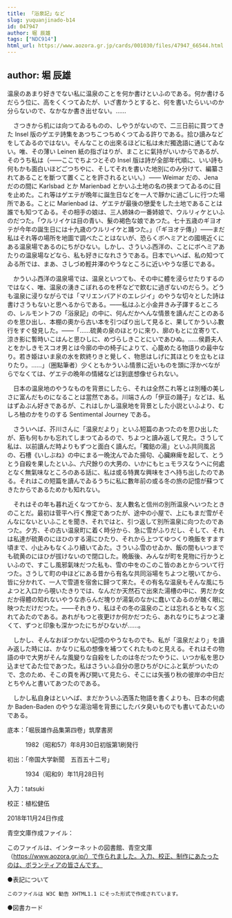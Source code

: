 ```yaml
---
title: 「浴泉記」など
slug: yuquanjinado-b14
id: 047947
author: 堀 辰雄
tags: ["NDC914"]
html_url: https://www.aozora.gr.jp/cards/001030/files/47947_66544.html
---
```


## author: 堀 辰雄

温泉のあまり好きでない私に温泉のことを何か書けといふのである。何か書けるだらう位に、高をくくつてゐたが、いざ書かうとすると、何を書いたらいいのか分らないので、なかなか書き出せない。……

　さつきから机には向つてゐるものの、しやうがないので、二三日前に買つてきた Insel 版のゲエテ詩集をあつちこつちめくつてゐる許りである。拾ひ讀みなどをしてゐるのではない。そんなことの出來るほどに私は未だ獨逸語に通じてゐない。唯、その薄い Leinen 紙の指ざはりが、まことに氣持がいいからであるが、そのうち私は（――ここでちよつとその Insel 版は詩が全部年代順に、いい詩も何もかも面白いほどごつちやに、そしてそれを書いた地別にのみ分けて、編纂されてあることを斷つて置くことを許されるといい。）―― Weimar だの、Jena だのの間に Karlsbad とか Marienbad とかいふ土地の名の挾まつてゐるのに目を止めた。これ等はゲエテが晩年に誕生日などを一人で靜かに過ごしに行つた場所である。ことに Marienbad は、ゲエテが最後の戀愛をした土地であることは誰でも知つてゐる。その相手の娘は、三人姉妹の一番姉娘で、ウルリィケといふのだつた。「ウルリイケは目の青い、髮の褐色な娘であつた。七十五歳のギヨオテが今年の誕生日には十九歳のウルリイケと踊つた。」（「ギヨオテ傳」）――まだ私はそれ等の場所を地圖で調べたことはないが、恐らくボヘミアとの國境近くにある温泉場であるのにちがひない。しかし、さういふ西洋の、ことにボヘミアあたりの温泉場などなら、私も好きになれさうである。日本でいへば、私の知つてゐる所では、まあ、さしづめ輕井澤のやうなところに近いやうな感じである。



　かういふ西洋の温泉場では、温泉といつても、その中に體を浸らせたりするのではなく、唯、温泉の湧きこぼれるのを杯などで飮むに過ぎないのだらう。どうも温泉に浸りながらでは「マリエンバアドのエレジイ」のやうな切々とした詩は書けさうもないと思へるからである。――私はふと小金井きみ子譯するところの、レルモントフの「浴泉記」の中に、何んだかへんな情景を讀んだことのあるのを思ひ出し、本棚の奧から古い本を引つぱり出して見ると、果してかういふ數行をすぐ發見した。――「……硫黄の泉のほとりに來り、廓のもとに立寄りて、涼き影に暫時いこはんと思ひしに、めづらしきことにいであひぬ。……侯爵夫人とをかしきモスコオ男とは今廓の中の椅子によりて、心籠めたる物語りの最中なり。若き姫はいま泉の水を飮終りきと覺しく、物思はしげに其ほとりを立もとほりたり。……」（圈點筆者）少くともかういふ情景に近いものを頭に浮かべながらでなくては、ゲエテの晩年の情緒などは到底想像せられない。



　日本の温泉地のやうなものを背景にしたら、それは全然これ等とは別種の美しさに富んだものになることは當然である。川端さんの「伊豆の踊子」などは、私はずゐぶん好きであるが、これはしかし温泉地を背景とした小説といふより、むしろ柚のかをりのする Sentimental Journey である。

　さういへば、芥川さんに「温泉だより」といふ短篇のあつたのを思ひ出したが、筋も何もかも忘れてしまつてゐるので、ちよつと讀み返して見た。さうして私は、以前讀んだ時よりもずつと面白く讀んだ。「獨鈷の湯」といふ共同風呂の、石槽《いしぶね》の中にまる一晩沈んでゐた揚句、心臟麻痺を起して、とうとう自殺を果したといふ、六尺餘りの大男の、いかにもヒュモラスなうへに何處となく無氣味なところのある話に、私は或る特異な興味をさへ持ち出したのである。それはこの短篇を讀んでゐるうちに私に數年前の或る冬の旅の記憶が蘇つてきたからであるためかも知れない。



　それはその年も暮れ近くなつてから、友人數名と信州の別所温泉へいつたときのことだ。最初は菅平へ行く豫定であつたが、途中の小屋で、上にもまだ雪がそんなにないといふことを聞き、それではと、引つ返して別所温泉に向つたのであつた。夕方、その古い温泉町に着く時分から、急に雪がふりだし、そして、それは私達が硫黄のにほひのする湯にひたり、それから上つてゆつくり晩飯をすます頃まで、小止みもなくふり續いてゐた。さういふ雪のせゐか、飯の間もいつまでも硫黄のにほひが拔けないので閉口した。晩飯後、みんなが町を見物に行かうといふので、すこし風邪氣味だつた私も、雪の中をのこのこ皆のあとからついて行つた。さうして町の中ほどにある昔から有名な共同浴場をちよつと覗いてから、皆に分かれて、一人で雪道を宿舍に歸つて來た。その有名な温泉もそんな風にちよつと入口から覗いたきりでは、なんだか天然石で出來た湯槽の中に、男だか女だか得體の知れないやうな赤らんだ塊りが湯氣のなかに蠢いてゐるのが醜く眼に映つただけだつた。――それきり、私はその冬の温泉のことは忘れるともなく忘れてゐたのである。あれがもつと夜更けか何かだつたら、あれなりにちよつと凄くて、ずつと印象も深かつたにちがひないが……。



　しかし、そんなおぼつかない記憶のやうなものでも、私が「温泉だより」を讀み返した時には、かなりに私の想像を補つてくれたものと見える。それはその物語の中で大男がそんな風變りな自殺をしたのは冬だつたやうに、いつか私を思ひ込ませてゐた位であつた。私はさういふ自分の思ひちがひにふと氣がついたので、念のため、そこの頁を再び開いて見たら、そこには矢張り秋の彼岸の中日だとちやんと書いてあつたのである。

　しかし私自身はといへば、まだかういふ洒落た物語を書くよりも、日本の何處か Baden-Baden のやうな湯治場を背景にしたバタ臭いものでも書いてゐたいのである。













底本：「堀辰雄作品集第四卷」筑摩書房

　　　1982（昭和57）年8月30日初版第1刷発行

初出：「帝国大学新聞　五百五十二号」

　　　1934（昭和9）年11月28日刊

入力：tatsuki

校正：植松健伍

2018年11月24日作成

青空文庫作成ファイル：

このファイルは、インターネットの図書館、青空文庫（https://www.aozora.gr.jp/）で作られました。入力、校正、制作にあたったのは、ボランティアの皆さんです。











●表記について


	このファイルは W3C 勧告 XHTML1.1 にそった形式で作成されています。







●図書カード